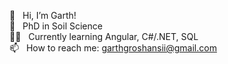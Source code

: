 👋  &nbsp;&nbsp;Hi, I’m Garth! <br/>
🌱  &nbsp;&nbsp;PhD in Soil Science <br/>
🧑‍💻  &nbsp;&nbsp;Currently learning Angular, C#/.NET, SQL <br/>
📫  &nbsp;&nbsp;How to reach me: garthgroshansii@gmail.com <br/>


<!---
ggroshansii/ggroshansii is a ✨ special ✨ repository because its `README.md` (this file) appears on your GitHub profile.
You can click the Preview link to take a look at your changes.
--->
